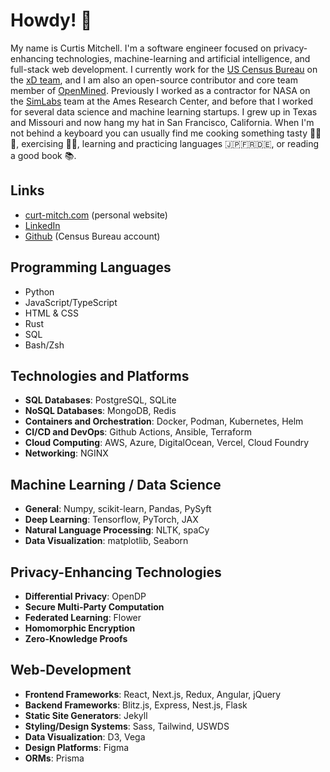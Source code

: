 # Howdy! 🤠

My name is Curtis Mitchell. I'm a software engineer focused on privacy-enhancing technologies, machine-learning and artificial intelligence, and full-stack web development. I currently work for the [US Census Bureau](https://www.census.gov/) on the [xD team](https://xd.gov/), and I am also an open-source contributor and core team member of [OpenMined](https://www.openmined.org/). Previously I worked as a contractor for NASA on the [SimLabs](https://www.nasa.gov/simlabs/) team at the Ames Research Center, and before that I worked for several data science and machine learning startups. I grew up in Texas and Missouri and now hang my hat in San Francisco, California. When I'm not behind a keyboard you can usually find me cooking something tasty 🥘🌮🍜, exercising 💪🏼, learning and practicing languages 🇯🇵🇫🇷🇩🇪, or reading a good book 📚.

## Links

* [curt-mitch.com](https://curt-mitch.com) (personal website)
* [LinkedIn](https://www.linkedin.com/in/curtislmitchell/)
* [Github](https://github.com/curt-mitch-census) (Census Bureau account)

## Programming Languages

* Python
* JavaScript/TypeScript
* HTML & CSS
* Rust
* SQL
* Bash/Zsh

## Technologies and Platforms

* **SQL Databases**: PostgreSQL, SQLite
* **NoSQL Databases**: MongoDB, Redis
* **Containers and Orchestration**: Docker, Podman, Kubernetes, Helm
* **CI/CD and DevOps**: Github Actions, Ansible, Terraform
* **Cloud Computing**: AWS, Azure, DigitalOcean, Vercel, Cloud Foundry
* **Networking**: NGINX

## Machine Learning / Data Science

* **General**: Numpy, scikit-learn, Pandas, PySyft
* **Deep Learning**: Tensorflow, PyTorch, JAX
* **Natural Language Processing**: NLTK, spaCy
* **Data Visualization**: matplotlib, Seaborn

## Privacy-Enhancing Technologies

* **Differential Privacy**: OpenDP
* **Secure Multi-Party Computation**
* **Federated Learning**: Flower
* **Homomorphic Encryption**
* **Zero-Knowledge Proofs**

## Web-Development

* **Frontend Frameworks**: React, Next.js, Redux, Angular, jQuery
* **Backend Frameworks**: Blitz.js, Express, Nest.js, Flask
* **Static Site Generators**: Jekyll
* **Styling/Design Systems**: Sass, Tailwind, USWDS
* **Data Visualization**: D3, Vega
* **Design Platforms**: Figma
* **ORMs**: Prisma
